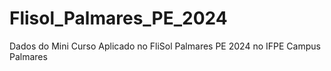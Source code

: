 # Flisol_Palmares_PE_2024
Dados do Mini Curso Aplicado no FliSol Palmares PE 2024 no IFPE Campus Palmares
